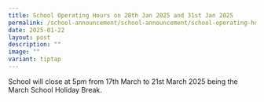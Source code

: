 ```yaml
---
title: School Operating Hours on 28th Jan 2025 and 31st Jan 2025
permalink: /school-announcement/school-announcement/school-operating-hours/
date: 2025-01-22
layout: post
description: ""
image: ""
variant: tiptap
---
```

<p>School will close at 5pm from 17th March to 21st March 2025 being the
March School Holiday Break.</p>
<p></p>